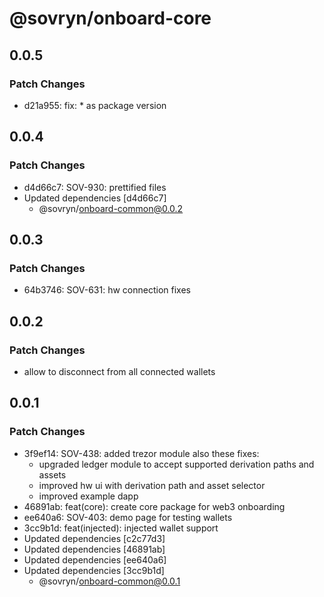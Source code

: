 # @sovryn/onboard-core

## 0.0.5

### Patch Changes

- d21a955: fix: \* as package version

## 0.0.4

### Patch Changes

- d4d66c7: SOV-930: prettified files
- Updated dependencies [d4d66c7]
  - @sovryn/onboard-common@0.0.2

## 0.0.3

### Patch Changes

- 64b3746: SOV-631: hw connection fixes

## 0.0.2

### Patch Changes

- allow to disconnect from all connected wallets

## 0.0.1

### Patch Changes

- 3f9ef14: SOV-438: added trezor module
  also these fixes:
  - upgraded ledger module to accept supported derivation paths and assets
  - improved hw ui with derivation path and asset selector
  - improved example dapp
- 46891ab: feat(core): create core package for web3 onboarding
- ee640a6: SOV-403: demo page for testing wallets
- 3cc9b1d: feat(injected): injected wallet support
- Updated dependencies [c2c77d3]
- Updated dependencies [46891ab]
- Updated dependencies [ee640a6]
- Updated dependencies [3cc9b1d]
  - @sovryn/onboard-common@0.0.1
